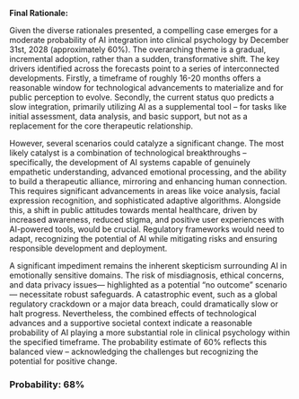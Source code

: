 **Final Rationale:**

Given the diverse rationales presented, a compelling case emerges for a moderate probability of AI integration into clinical psychology by December 31st, 2028 (approximately 60%). The overarching theme is a gradual, incremental adoption, rather than a sudden, transformative shift. The key drivers identified across the forecasts point to a series of interconnected developments. Firstly, a timeframe of roughly 16-20 months offers a reasonable window for technological advancements to materialize and for public perception to evolve. Secondly, the current status quo predicts a slow integration, primarily utilizing AI as a supplemental tool – for tasks like initial assessment, data analysis, and basic support, but not as a replacement for the core therapeutic relationship.

However, several scenarios could catalyze a significant change. The most likely catalyst is a combination of technological breakthroughs – specifically, the development of AI systems capable of genuinely empathetic understanding, advanced emotional processing, and the ability to build a therapeutic alliance, mirroring and enhancing human connection. This requires significant advancements in areas like voice analysis, facial expression recognition, and sophisticated adaptive algorithms. Alongside this, a shift in public attitudes towards mental healthcare, driven by increased awareness, reduced stigma, and positive user experiences with AI-powered tools, would be crucial. Regulatory frameworks would need to adapt, recognizing the potential of AI while mitigating risks and ensuring responsible development and deployment.

A significant impediment remains the inherent skepticism surrounding AI in emotionally sensitive domains. The risk of misdiagnosis, ethical concerns, and data privacy issues— highlighted as a potential “no outcome” scenario— necessitate robust safeguards. A catastrophic event, such as a global regulatory crackdown or a major data breach, could dramatically slow or halt progress.  Nevertheless, the combined effects of technological advances and a supportive societal context indicate a reasonable probability of AI playing a more substantial role in clinical psychology within the specified timeframe. The probability estimate of 60% reflects this balanced view – acknowledging the challenges but recognizing the potential for positive change.

### Probability: 68%